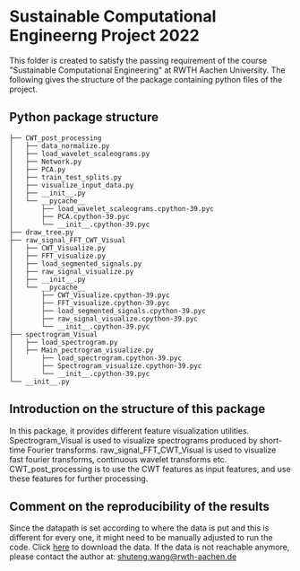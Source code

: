 # Sustainable Computational Engineerng Project 2022

This folder is created to satisfy the passing requirement of the course "Sustainable Computational Engineering" at RWTH Aachen University. The following gives the structure of the package containing python files of the project.

## Python package structure
```
├── CWT_post_processing
│   ├── data_normalize.py
│   ├── load_wavelet_scaleograms.py
│   ├── Network.py
│   ├── PCA.py
│   ├── train_test_splits.py
│   ├── visualize_input_data.py
│   ├── __init__.py
│   └── __pycache__
│       ├── load_wavelet_scaleograms.cpython-39.pyc
│       ├── PCA.cpython-39.pyc
│       └── __init__.cpython-39.pyc
├── draw_tree.py
├── raw_signal_FFT_CWT_Visual
│   ├── CWT_Visualize.py
│   ├── FFT_visualize.py
│   ├── load_segmented_signals.py
│   ├── raw_signal_visualize.py
│   ├── __init__.py
│   └── __pycache__
│       ├── CWT_Visualize.cpython-39.pyc
│       ├── FFT_visualize.cpython-39.pyc
│       ├── load_segmented_signals.cpython-39.pyc
│       ├── raw_signal_visualize.cpython-39.pyc
│       └── __init__.cpython-39.pyc
├── spectrogram_Visual
│   ├── load_spectrogram.py
│   ├── Main_pectrogram_visualize.py
│       ├── load_spectrogram.cpython-39.pyc
│       ├── Spectrogram_visualize.cpython-39.pyc
│       └── __init__.cpython-39.pyc
└── __init__.py
```
## Introduction on the structure of this package
In this package, it provides different feature visualization utilities. Spectrogram_Visual is used to visualize spectrograms produced by short-time Fourier transforms. raw_signal_FFT_CWT_Visual is used to visualize fast fourier transforms, continuous wavelet transforms etc. CWT_post_processing is to use the CWT features as input features, and use these features for further processing.

## Comment on the reproducibility of the results
Since the datapath is set according to where the data is put and this is different for every one, it might need to be manually adjusted to run the code. Click [here](https://gigamove.rwth-aachen.de/en/download/4f94039c1e0896892c073dcd5dc2d9b6) to download the data. If the data is not reachable anymore, please contact the author at:
shuteng.wang@rwth-aachen.de
